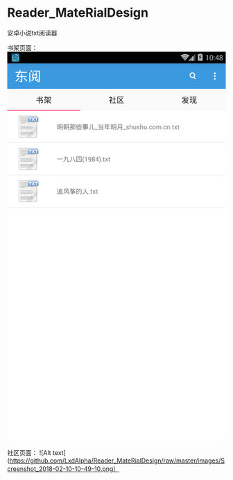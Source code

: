 # Reader_MateRialDesign
安卓小说txt阅读器





书架页面：
![Alt text](https://github.com/LxdAlpha/Reader_MateRialDesign/raw/master/images/Screenshot_2018-02-10-10-48-14.png)


社区页面：
![Alt text](https://github.com/LxdAlpha/Reader_MateRialDesign/raw/master/images/Screenshot_2018-02-10-10-49-10.png）

